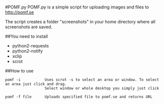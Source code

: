 #POMF.py
POMF.py is a simple script for uploading images and files to http://pomf.se

The script creates a folder "screenshots" in your home directory where all screenshots are saved.


##You need to install
* python2-requests
* python2-notify
* xclip
* scrot



##How to use
```
pomf -i           Uses scrot -s to select an area or window. To select an area just click and drag. 
                  Select window or whole desktop you simply just click
                  
pomf -f file      Uploads specified file to pomf.se and returns URL
```
